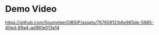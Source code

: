 # Demo Video


https://github.com/Soumelee/OIBSIP/assets/76765912/b6e965de-5985-40ed-89a4-ad981e013e14

